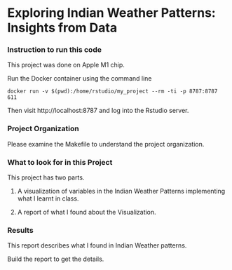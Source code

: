 Exploring Indian Weather Patterns: Insights from Data
=====================================================

### Instruction to run this code
This project was done on Apple M1 chip.

Run the Docker container using the command line
```
docker run -v $(pwd):/home/rstudio/my_project --rm -ti -p 8787:8787 611
```
Then visit http://localhost:8787 and log into the Rstudio server.

### Project Organization
Please examine the Makefile to understand the project organization.

### What to look for in this Project
This project has two parts.

1. A visualization of variables in the Indian Weather Patterns implementing what 
  I learnt in class.
  
2. A report of what I found about the Visualization.

### Results
This report describes what I found in Indian Weather patterns.

Build the report to get the details.









